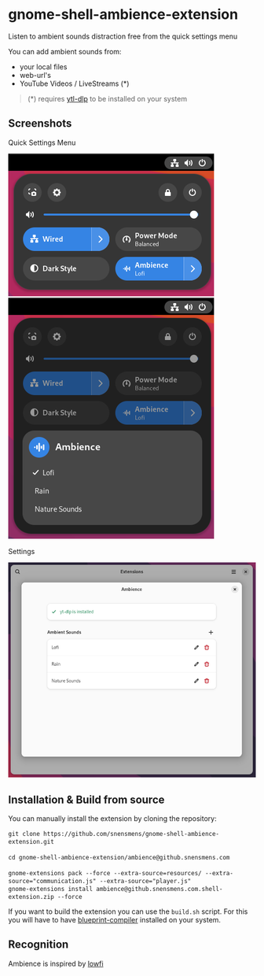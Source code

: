 # gnome-shell-ambience-extension
Listen to ambient sounds distraction free from the quick settings menu

You can add ambient sounds from:

- your local files
- web-url's
- YouTube Videos / LiveStreams (*)

> (*) requires [ytl-dlp](https://github.com/yt-dlp/yt-dlp) to be installed on your system

## Screenshots
Quick Settings Menu

![](resources/screenshots/qsm-closed.png)
![](resources/screenshots/qsm-open.png)

Settings

![](resources/screenshots/settings.png)

## Installation & Build from source
You can manually install the extension by cloning the repository:
```
git clone https://github.com/snensmens/gnome-shell-ambience-extension.git

cd gnome-shell-ambience-extension/ambience@github.snensmens.com

gnome-extensions pack --force --extra-source=resources/ --extra-source="communication.js" --extra-source="player.js"
gnome-extensions install ambience@github.snensmens.com.shell-extension.zip --force
```

If you want to build the extension you can use the `build.sh` script. For this you will have to have [blueprint-compiler](https://jwestman.pages.gitlab.gnome.org/blueprint-compiler/index.html) installed on your system.

## Recognition
Ambience is inspired by [lowfi](https://github.com/talwat/lowfi)
